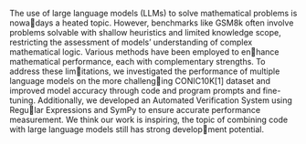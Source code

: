 The use of large language models (LLMs)
to solve mathematical problems is nowadays a heated topic. However, benchmarks
like GSM8k often involve problems solvable
with shallow heuristics and limited knowledge
scope, restricting the assessment of models’
understanding of complex mathematical logic.
Various methods have been employed to enhance mathematical performance, each with
complementary strengths. To address these limitations, we investigated the performance of
multiple language models on the more challenging CONIC10K[1] dataset and improved model
accuracy through code and program prompts
and fine-tuning. Additionally, we developed
an Automated Verification System using Regular Expressions and SymPy to ensure accurate
performance measurement. We think our work
is inspiring, the topic of combining code with
large language models still has strong development potential.
